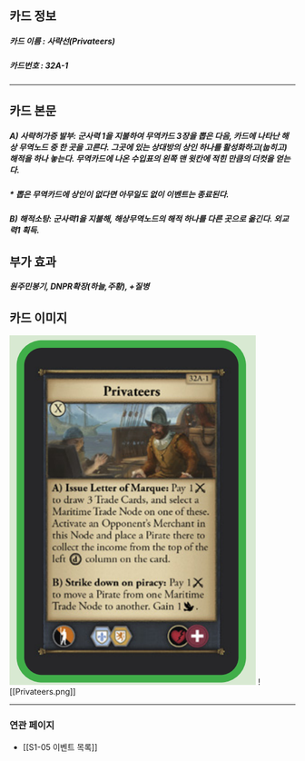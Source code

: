 ## 카드 정보
##### 카드 이름 : 사략선(Privateers)
##### 카드번호  : 32A-1
---
## 카드 본문
##### A) 사략허가증 발부: 군사력 1을 지불하여 무역카드 3장을 뽑은 다음, 카드에 나타난 해상 무역노드 중 한 곳을 고른다. 그곳에 있는 상대방의 상인 하나를 활성화하고(눕히고) 해적을 하나 놓는다. 무역카드에 나온 수입표의 왼쪽 맨 윗칸에 적힌 만큼의 더컷을 얻는다.
##### * 뽑은 무역카드에 상인이 없다면 아무일도 없이 이벤트는 종료된다.

##### B) 해적소탕: 군사력1을 지불해, 해상무역노드의 해적 하나를 다른 곳으로 옮긴다. 외교력1 획득.

## 부가 효과
##### 원주민봉기, DNPR확장(하늘,주황), +질병

## 카드 이미지
<img src="\Assets\Privateers.png"/>
![[Privateers.png]]

--- 
### 연관 페이지
- [[S1-05 이벤트 목록]]
